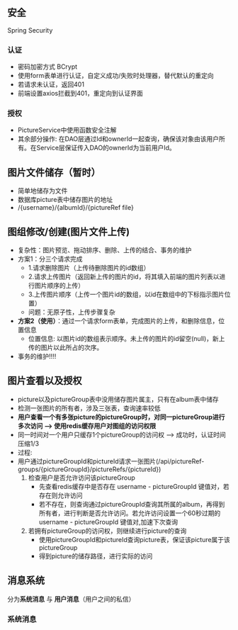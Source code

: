 ## 安全
Spring Security
### 认证
* 密码加密方式 BCrypt
* 使用form表单进行认证，自定义成功/失败时处理器，替代默认的重定向
* 若请求未认证，返回401
* 前端设置axios拦截到401，重定向到认证界面
### 授权
* PictureService中使用函数安全注解
* 其余部分操作: 在DAO层通过Id和ownerId一起查询，确保该对象由该用户所有。在Service层保证传入DAO的ownerId为当前用户Id。

## 图片文件储存（暂时）
* 简单地储存为文件
* 数据库picture表中储存图片的地址
* /{username}/{albumId}/{pictureRef file}

## 图组修改/创建(图片文件上传)
* 复杂性：图片预览、拖动排序、删除、上传的结合、事务的维护
* 方案1：分三个请求完成
    * 1.请求删除图片（上传待删除图片的id数组）
    * 2.请求上传图片（返回新上传的图片的id，将其填入前端的图片列表以进行图片顺序的上传）
    * 3.上传图片顺序（上传一个图片id的数组，以id在数组中的下标指示图片位置）
    * 问题：无原子性，上传步骤复杂
* **方案2（使用）**：通过一个请求form表单，完成图片的上传，和删除信息，位置信息
    * 位置信息: 以图片id的数组表示顺序。未上传的图片的id留空(null)，新上传的图片以此所占的次序。
* 事务的维护!!!!

## 图片查看以及授权
* picture以及pictureGroup表中没用储存图片属主，只有在album表中储存
* 检测一张图片的所有者，涉及三张表，查询速率较低
* **用户查看一个有多张picture的pictureGroup时，对同一pictureGroup进行多次访问 --> 使用redis缓存用户对图组的访问权限**
* 同一时间对一个用户只缓存1个pictureGroup的访问权 --> 成功时，认证时间压缩1/3
* 过程:
* 用户通过pictureGroupId和pictureId请求一张图片(/api/pictureRef-groups/{pictureGroupId}/pictureRefs/{pictureId})
    1. 检查用户是否允许访问该pictureGroup
        * 先查看redis缓存中是否存在 username - pictureGroupId 键值对，若存在则允许访问
        * 若不存在，则查询通过pictureGroupId查询其所属的album，再得到所有者，进行判断是否允许访问。若允许访问设置一个60秒过期的username - pictureGroupId 键值对,加速下次查询
    2. 若拥有pictureGroup的访问权，则继续进行picture的查询
        * 使用pictureGroupId和pictureId查询picture表，保证该picture属于该pictureGroup
        * 得到picture的储存路径，进行实际的访问

## 消息系统
分为**系统消息** 与 **用户消息**（用户之间的私信）
### 系统消息
